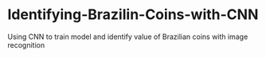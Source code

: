 # Identifying-Brazilin-Coins-with-CNN
Using CNN to train model and identify value of Brazilian coins with image recognition
